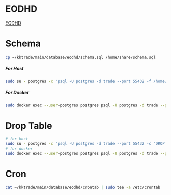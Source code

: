 # EODHD

[EODHD](https://eodhd.com/)

# Schema

```bash
cp ~/kktrade/main/database/eodhd/schema.sql /home/share/schema.sql
```

##### For Host

```bash
sudo su - postgres -c 'psql -U postgres -d trade --port 55432 -f /home/share/schema.sql'
```

##### For Docker 

```bash
sudo docker exec --user=postgres postgres psql -U postgres -d trade --port 55432 -f /home/share/schema.sql 
```

# Drop Table

```bash
# for host
sudo su - postgres -c 'psql -U postgres -d trade --port 55432 -c "DROP TABLE eodhd_ohlcv CASCADE"' 
# for docker 
sudo docker exec --user=postgres postgres psql -U postgres -d trade --port 55432 -c "DROP TABLE eodhd_ohlcv CASCADE"
```

# Cron

```bash
cat ~/kktrade/main/database/eodhd/crontab | sudo tee -a /etc/crontab
```
